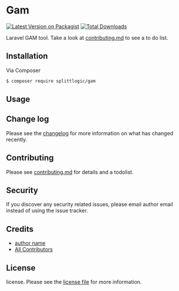 # Gam

[![Latest Version on Packagist][ico-version]][link-packagist]
[![Total Downloads][ico-downloads]][link-downloads]

Laravel GAM tool. Take a look at [contributing.md](contributing.md) to see a to do list.

## Installation

Via Composer

``` bash
$ composer require splittlogic/gam
```

## Usage

## Change log

Please see the [changelog](changelog.md) for more information on what has changed recently.

## Contributing

Please see [contributing.md](contributing.md) for details and a todolist.

## Security

If you discover any security related issues, please email author email instead of using the issue tracker.

## Credits

- [author name][link-author]
- [All Contributors][link-contributors]

## License

license. Please see the [license file](license.md) for more information.

[ico-version]: https://img.shields.io/packagist/v/splittlogic/gam.svg?style=flat-square
[ico-downloads]: https://img.shields.io/packagist/dt/splittlogic/gam.svg?style=flat-square
[ico-travis]: https://img.shields.io/travis/splittlogic/gam/master.svg?style=flat-square
[ico-styleci]: https://styleci.io/repos/12345678/shield

[link-packagist]: https://packagist.org/packages/splittlogic/gam
[link-downloads]: https://packagist.org/packages/splittlogic/gam
[link-travis]: https://travis-ci.org/splittlogic/gam
[link-styleci]: https://styleci.io/repos/12345678
[link-author]: https://github.com/splittlogic
[link-contributors]: ../../contributors
